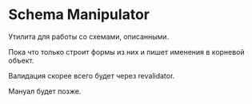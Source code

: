 Schema Manipulator
========

Утилита для работы со схемами, описанными.

Пока что только строит формы из них и пишет именения в корневой объект.

Валидация скорее всего будет через revalidator.

Мануал будет позже.